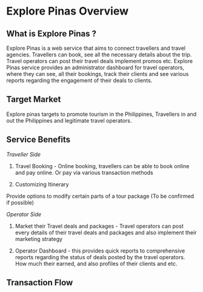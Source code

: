 # Explore Pinas Overview

## What is Explore Pinas ?

Explore Pinas is a web service that aims to connect travellers and travel agencies. Travellers can book, see all the necessary details about the trip. Travel operators can post their travel deals implement promos etc. Explore Pinas service provides an administrator dashboard for travel operators, where they can see, all their bookings, track their clients and see various reports regarding the engagement of their deals to clients.

## Target Market

Explore pinas targets to promote tourism in the Philippines, Travellers in and out the Philippines and legitimate travel operators.

## Service Benefits

_Traveller Side_

1. Travel Booking - Online booking, travellers can be able to book online and pay online. Or pay via various transaction methods


2. Customizing Itinerary 

Provide options to modify certain parts of a tour package (To be confirmed if possible)


_Operator Side_

1. Market their Travel deals and packages - Travel operators can post every details of their travel deals and packages and also implement their marketing strategy


2. Operator Dashboard - this provides quick reports to comprehensive reports regarding the status of deals posted by the travel operators. How much their earned, and also profiles of their clients and etc.


## Transaction Flow

